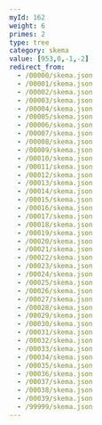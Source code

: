 ```yaml
---
myId: 162
weight: 6
primes: 2
type: tree
category: skema
value: [953,0,-1,-2]
redirect_from:
  - /00000/skema.json
  - /00001/skema.json
  - /00002/skema.json
  - /00003/skema.json
  - /00004/skema.json
  - /00005/skema.json
  - /00006/skema.json
  - /00007/skema.json
  - /00008/skema.json
  - /00009/skema.json
  - /00010/skema.json
  - /00011/skema.json
  - /00012/skema.json
  - /00013/skema.json
  - /00014/skema.json
  - /00015/skema.json
  - /00016/skema.json
  - /00017/skema.json
  - /00018/skema.json
  - /00019/skema.json
  - /00020/skema.json
  - /00021/skema.json
  - /00022/skema.json
  - /00023/skema.json
  - /00024/skema.json
  - /00025/skema.json
  - /00026/skema.json
  - /00027/skema.json
  - /00028/skema.json
  - /00029/skema.json
  - /00030/skema.json
  - /00031/skema.json
  - /00032/skema.json
  - /00033/skema.json
  - /00034/skema.json
  - /00035/skema.json
  - /00036/skema.json
  - /00037/skema.json
  - /00038/skema.json
  - /00039/skema.json
  - /99999/skema.json
---
```


